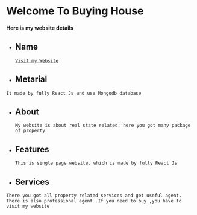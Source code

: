 # Welcome To Buying House

**Here is my website details**

- ## Name

  [`Visit my Website`]()

- ## Metarial

`It made by fully React Js and use Mongodb database`

- ## About

  `My website is about real state related. here you got many package of property`

- ## Features

  `This is single page website. which is made by fully React Js`

- ## Services

`There you got all property related services and get useful agent. There is also professional agent .If you need to buy ,you have to visit my website`
